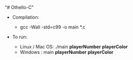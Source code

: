 "# Othello-C" 
- Compilation: 
  - gcc -Wall -std=c99 -o main *.c

- To run: 
  - Linux / Mac OS: ./main __playerNumber__ __playerColor__
  - Windows : main __playerNumber__ __playerColor__
